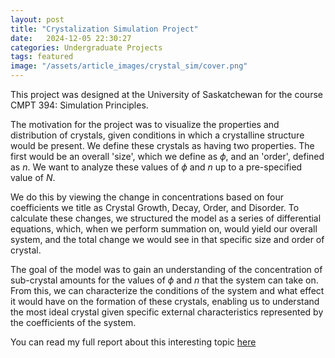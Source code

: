 ```yaml
---
layout: post
title: "Crystalization Simulation Project"
date:   2024-12-05 22:30:27
categories: Undergraduate Projects
tags: featured
image: "/assets/article_images/crystal_sim/cover.png"
---
```

This project was designed at the University of Saskatchewan for the course CMPT 394: Simulation Principles.

The motivation for the project was to visualize the properties and distribution of crystals, given conditions in which a crystalline structure would be present. We define these crystals as having two properties. The first would be an overall 'size', which we define as $\phi$, and an 'order', defined as $n$. We want to analyze these values of $\phi$ and $n$ up to a pre-specified value of $N$.

We do this by viewing the change in concentrations based on four coefficients we title as Crystal Growth, Decay, Order, and Disorder. To calculate these changes, we structured the model as a series of differential equations, which, when we perform summation on, would yield our overall system, and the total change we would see in that specific size and order of crystal.

The goal of the model was to gain an understanding of the concentration of sub-crystal amounts for the values of $\phi$ and $n$ that the system can take on. From this, we can characterize the conditions of the system and what effect it would have on the formation of these crystals, enabling us to understand the most ideal crystal given specific external characteristics represented by the coefficients of the system.

You can read my full report about this interesting topic [here](/assets/article_reports/crystal_sim/crystalSimulationReport.pdf)



[jekyll]:      http://jekyllrb.com
[jekyll-gh]:   https://github.com/jekyll/jekyll
[jekyll-help]: https://github.com/jekyll/jekyll-help
